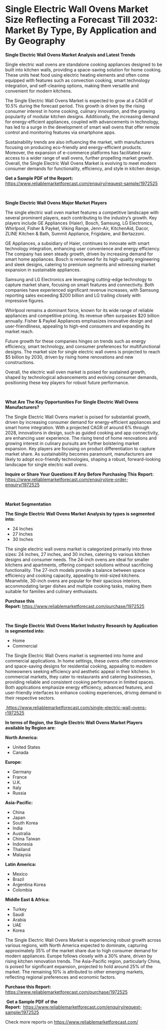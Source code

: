 <p><h1>Single Electric Wall Ovens Market Size Reflecting a Forecast Till 2032: Market By Type, By Application and By Geography</h1></p><p><strong>Single Electric Wall Ovens Market Analysis and Latest Trends</strong></p>
<p><p>Single electric wall ovens are standalone cooking appliances designed to be built into kitchen walls, providing a space-saving solution for home cooking. These units heat food using electric heating elements and often come equipped with features such as convection cooking, smart technology integration, and self-cleaning options, making them versatile and convenient for modern kitchens.</p><p>The Single Electric Wall Ovens Market is expected to grow at a CAGR of 10.5% during the forecast period. This growth is driven by the rising consumer interest in home cooking, culinary innovation, and the growing popularity of modular kitchen designs. Additionally, the increasing demand for energy-efficient appliances, coupled with advancements in technology, has led to a surge in the development of smart wall ovens that offer remote control and monitoring features via smartphone apps. </p><p>Sustainability trends are also influencing the market, with manufacturers focusing on producing eco-friendly and energy-efficient products. Moreover, the expansion of e-commerce platforms has facilitated easy access to a wider range of wall ovens, further propelling market growth. Overall, the Single Electric Wall Ovens Market is evolving to meet modern consumer demands for functionality, efficiency, and style in kitchen design.</p></p>
<p><strong>Get a Sample PDF of the Report:&nbsp;</strong> <a href="https://www.reliablemarketforecast.com/enquiry/request-sample/1972525?utm_campaign=3203&utm_medium=2&utm_source=Github&utm_content=ia&utm_term=10042025&utm_id=single-electric-wall-ovens">https://www.reliablemarketforecast.com/enquiry/request-sample/1972525</a></p>
<p>&nbsp;</p>
<p><strong>Single Electric Wall Ovens Major Market Players</strong></p>
<p><p>The single electric wall oven market features a competitive landscape with several prominent players, each contributing to the industry’s growth. Key players include GE Appliances (Haier), Bosch, Samsung, LG Electronics, Whirlpool, Fisher & Paykel, Viking Range, Jenn-Air, KitchenAid, Dacor, ZLINE Kitchen & Bath, Summit Appliance, Frigidaire, and Bertazzoni. </p><p>GE Appliances, a subsidiary of Haier, continues to innovate with smart technology integration, enhancing user convenience and energy efficiency. The company has seen steady growth, driven by increasing demand for smart home appliances. Bosch is renowned for its high-quality engineering and sleek designs, catering to premium segments and witnessing market expansion in sustainable appliances.</p><p>Samsung and LG Electronics are leveraging cutting-edge technology to capture market share, focusing on smart features and connectivity. Both companies have experienced significant revenue increases, with Samsung reporting sales exceeding $200 billion and LG trailing closely with impressive figures.</p><p>Whirlpool remains a dominant force, known for its wide range of reliable appliances and competitive pricing. Its revenue often surpasses $20 billion annually. Fisher & Paykel Appliances emphasizes innovative design and user-friendliness, appealing to high-end consumers and expanding its market reach.</p><p>Future growth for these companies hinges on trends such as energy efficiency, smart technology, and consumer preferences for multifunctional designs. The market size for single electric wall ovens is projected to reach $5 billion by 2030, driven by rising home renovations and new constructions. </p><p>Overall, the electric wall oven market is poised for sustained growth, shaped by technological advancements and evolving consumer demands, positioning these key players for robust future performance.</p></p>
<p>&nbsp;</p>
<p><strong>What Are The Key Opportunities For Single Electric Wall Ovens Manufacturers?</strong></p>
<p><p>The Single Electric Wall Ovens market is poised for substantial growth, driven by increasing consumer demand for energy-efficient appliances and smart home integration. With a projected CAGR of around 6% through 2028, innovations in design, such as guided cooking and app connectivity, are enhancing user experience. The rising trend of home renovations and growing interest in culinary pursuits are further bolstering market expansion. Key players are focusing on product differentiation to capture market share. As sustainability becomes paramount, manufacturers are likely to adopt eco-friendly technologies, shaping a robust, forward-looking landscape for single electric wall ovens.</p></p>
<p><strong>Inquire or Share Your Questions If Any Before Purchasing This Report:</strong> <a href="https://www.reliablemarketforecast.com/enquiry/pre-order-enquiry/1972525?utm_campaign=3203&utm_medium=2&utm_source=Github&utm_content=ia&utm_term=10042025&utm_id=single-electric-wall-ovens">https://www.reliablemarketforecast.com/enquiry/pre-order-enquiry/1972525</a></p>
<p>&nbsp;</p>
<p><strong>Market Segmentation</strong></p>
<p><strong>The Single Electric Wall Ovens Market Analysis by types is segmented into:</strong></p>
<p><ul><li>24 Inches</li><li>27 Inches</li><li>30 Inches</li></ul></p>
<p><p>The single electric wall ovens market is categorized primarily into three sizes: 24 inches, 27 inches, and 30 inches, catering to various kitchen designs and consumer needs. The 24-inch ovens are ideal for smaller kitchens and apartments, offering compact solutions without sacrificing functionality. The 27-inch models provide a balance between space efficiency and cooking capacity, appealing to mid-sized kitchens. Meanwhile, 30-inch ovens are popular for their spacious interiors, accommodating larger dishes and multiple cooking tasks, making them suitable for families and culinary enthusiasts.</p></p>
<p><strong>Purchase this Report:&nbsp;</strong><a href="https://www.reliablemarketforecast.com/purchase/1972525?utm_campaign=3203&utm_medium=2&utm_source=Github&utm_content=ia&utm_term=10042025&utm_id=single-electric-wall-ovens">https://www.reliablemarketforecast.com/purchase/1972525</a></p>
<p>&nbsp;</p>
<p><strong>The Single Electric Wall Ovens Market Industry Research by Application is segmented into:</strong></p>
<p><ul><li>Home</li><li>Commercial</li></ul></p>
<p><p>The Single Electric Wall Ovens market is segmented into home and commercial applications. In home settings, these ovens offer convenience and space-saving designs for residential cooking, appealing to modern homeowners seeking efficiency and aesthetic appeal in their kitchens. In commercial markets, they cater to restaurants and catering businesses, providing reliable and consistent cooking performance in limited spaces. Both applications emphasize energy efficiency, advanced features, and user-friendly interfaces to enhance cooking experiences, driving demand in their respective sectors.</p></p>
<p><a href="https://www.reliablemarketforecast.com/single-electric-wall-ovens-r1972525?utm_campaign=3203&utm_medium=2&utm_source=Github&utm_content=ia&utm_term=10042025&utm_id=single-electric-wall-ovens">&nbsp;https://www.reliablemarketforecast.com/single-electric-wall-ovens-r1972525</a></p>
<p><strong>In terms of Region, the Single Electric Wall Ovens Market Players available by Region are:</strong></p>
<p>
    <p> <strong> North America: </strong>
        <ul>
            <li>United States</li>
            <li>Canada</li>
        </ul>
        </p> 
    <p> <strong> Europe: </strong>
        <ul>
            <li>Germany</li>
            <li>France</li>
            <li>U.K.</li>
            <li>Italy</li>
            <li>Russia</li>
        </ul>
        </p> 
    <p> <strong> Asia-Pacific: </strong>
        <ul>
            <li>China</li>
            <li>Japan</li>
            <li>South Korea</li>
            <li>India</li>
            <li>Australia</li>
            <li>China Taiwan</li>
            <li>Indonesia</li>
            <li>Thailand</li>
            <li>Malaysia</li>
        </ul>
        </p> 
    <p> <strong> Latin America: </strong>
        <ul>
            <li>Mexico</li>
            <li>Brazil</li>
            <li>Argentina Korea</li>
            <li>Colombia</li>
        </ul>
        </p> 
    <p> <strong> Middle East & Africa: </strong>
        <ul>
            <li>Turkey</li>
            <li>Saudi</li>
            <li>Arabia</li>
            <li>UAE</li>
            <li>Korea</li>
        </ul>
    </p>
    </p>
<p><p>The Single Electric Wall Ovens Market is experiencing robust growth across various regions, with North America expected to dominate, capturing approximately 35% of the market share due to high consumer demand for modern appliances. Europe follows closely with a 30% share, driven by rising kitchen renovation trends. The Asia-Pacific region, particularly China, is poised for significant expansion, projected to hold around 25% of the market. The remaining 10% is attributed to other emerging markets, reflecting regional preferences and economic factors.</p></p>
<p><strong>Purchase this Report: </strong><a href="https://www.reliablemarketforecast.com/purchase/1972525?utm_campaign=3203&utm_medium=2&utm_source=Github&utm_content=ia&utm_term=10042025&utm_id=single-electric-wall-ovens">https://www.reliablemarketforecast.com/purchase/1972525</a></p>
<p>&nbsp;<strong>Get a Sample PDF of the Report:&nbsp;&nbsp;</strong><a href="https://www.reliablemarketforecast.com/enquiry/request-sample/1972525?utm_campaign=3203&utm_medium=2&utm_source=Github&utm_content=ia&utm_term=10042025&utm_id=single-electric-wall-ovens">https://www.reliablemarketforecast.com/enquiry/request-sample/1972525</a></p>
<p><strong></strong></p>
<p>Check more reports on <a href="https://www.reliablemarketforecast.com/?utm_campaign=3203&utm_medium=2&utm_source=Github&utm_content=ia&utm_term=10042025&utm_id=single-electric-wall-ovens">https://www.reliablemarketforecast.com/</a></p>